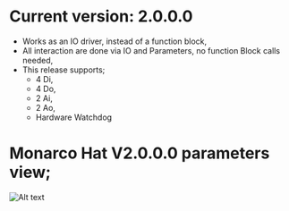 # Current version: 2.0.0.0
- Works as an IO driver, instead of a function block,
- All interaction are done via IO and Parameters, no function Block calls needed,
- This release supports;
  * 4 Di,
  * 4 Do,
  * 2 Ai,
  * 2 Ao,
  * Hardware Watchdog
  
  
  
# Monarco Hat V2.0.0.0 parameters view;

 ![Alt text](https://raw.githubusercontent.com/Aliazzzz/Monarco-HAT-library-for-CODESYS-V3/master/Monarco/2.0.0.0/pics/Monarco_HAT%20IO%20Mapping%202018-02-11_172304.png "Monarco Hat V2.0.0.0 parameters view")
